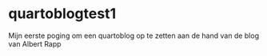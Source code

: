 # quartoblogtest1

Mijn eerste poging om een quartoblog op te zetten aan de hand van de blog van Albert Rapp
